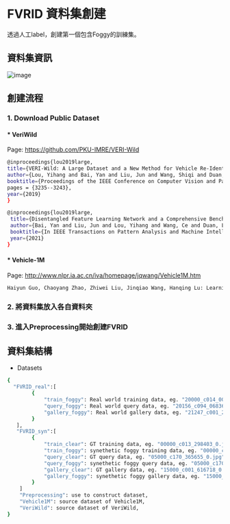 # FVRID 資料集創建
透過人工label，創建第一個包含Foggy的訓練集。
## 資料集資訊
![image](https://github.com/Cihsaing/SJDL-Foggy-Vehicle-Re-Identification--AAAI2022/blob/master/Datasets/Dataset.png)

## 創建流程
### 1. Download Public Dataset
#### * VeriWild
Page: https://github.com/PKU-IMRE/VERI-Wild
```bash
@inproceedings{lou2019large,
title={VERI-Wild: A Large Dataset and a New Method for Vehicle Re-Identification in the Wild},
author={Lou, Yihang and Bai, Yan and Liu, Jun and Wang, Shiqi and Duan, Ling-Yu},
booktitle={Proceedings of the IEEE Conference on Computer Vision and Pattern Recognition},
pages = {3235--3243},
year={2019}
}
```
```bash
@inproceedings{lou2019large,
 title={Disentangled Feature Learning Network and a Comprehensive Benchmark for Vehicle Re-Identification},
 author={Bai, Yan and Liu, Jun and Lou, Yihang and Wang, Ce and Duan, Ling-Yu},
 booktitle={In IEEE Transactions on Pattern Analysis and Machine Intelligence},
 year={2021}
}
```

#### * Vehicle-1M
Page: http://www.nlpr.ia.ac.cn/iva/homepage/jqwang/Vehicle1M.htm <br> 
```bash
Haiyun Guo, Chaoyang Zhao, Zhiwei Liu, Jinqiao Wang, Hanqing Lu: Learning coarse-to-fine structured feature embedding for vehicle re-identification. AAAI 2018.
```
### 2. 將資料集放入各自資料夾
### 3. 進入Preprocessing開始創建FVRID

## 資料集結構
* Datasets
```bash
{
  "FVRID_real":[
        { 
            "train_foggy": Real world training data, eg. "20000_c014_007925_0.jpg"  ...
            "query_foggy": Real world query data, eg. "20156_c094_068364_0.jpg"  ...
            "gallery_foggy": Real world gallery data, eg. "21247_c001_242288_0.jpg"  ...
        }
   ],
   "FVRID_syn":[
        {
            "train_clear": GT training data, eg. "00000_c013_298403_0.jpg" ...
            "train_foggy": synethetic foggy training data, eg. "00000_c013_298403_0.jpg" ...
            "query_clear": GT query data, eg. "05000_c170_365655_0.jpg" ...
            "query_foggy": synethetic foggy query data, eg. "05000_c170_365655_0.jpg" ...
            "gallery_clear": GT gallery data, eg. "15000_c001_616718_0.jpg" ...
            "gallery_foggy": synethetic foggy gallery data, eg. "15000_c001_616718_0.jpg" ...
        }
    ]
    "Preprocessing": use to construct dataset,
    "Vehicle1M": source dataset of Vehicle1M,
    "VeriWild": source dataset of VeriWild,
}
```
